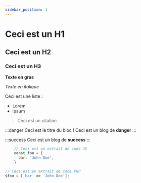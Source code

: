 ```yaml
---
sidebar_position: 1
---
```


# Ceci est un H1

  ## Ceci est un H2

  ### Ceci est un H3

  **Texte en gras**

  *Texte en italique*

  Ceci est une liste :

  * Lorem
  * ipsum

  > Ceci est un citation

  :::danger Ceci est le titre du bloc !
  Ceci est un blog de **danger**
  :::

  :::success
  Ceci est un blog de **success**
  :::

```js
    // Ceci est un extrait de code JS
    const foo = {
      bar: 'John Doe',
    }

// Ceci est un extrait de code PHP
$foo = ['bar' => 'John Doe'];
